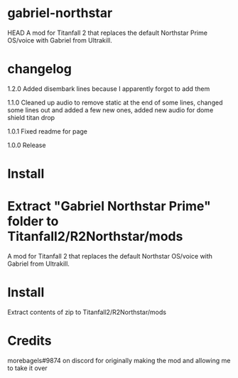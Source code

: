 # gabriel-northstar
HEAD
A mod for Titanfall 2 that replaces the default Northstar Prime OS/voice with Gabriel from Ultrakill.

# changelog
1.2.0
Added disembark lines because I apparently forgot to add them

1.1.0
Cleaned up audio to remove static at the end of some lines, changed some lines out and added a few new ones, added new audio for dome shield titan drop

1.0.1
Fixed readme for page

1.0.0
Release

# Install
Extract "Gabriel Northstar Prime" folder to Titanfall2/R2Northstar/mods
=======
A mod for Titanfall 2 that replaces the default Northstar OS/voice with Gabriel from Ultrakill.

# Install
Extract contents of zip to Titanfall2/R2Northstar/mods


# Credits
morebagels#9874 on discord for originally making the mod and allowing me to take it over
